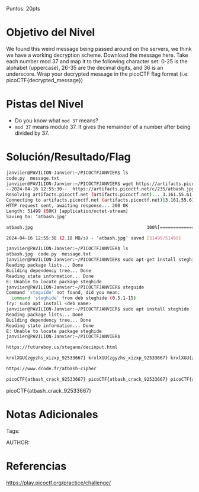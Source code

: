 Puntos: 20pts
# Objetivo del Nivel

We found this weird message being passed around on the servers, we think we have a working decryption scheme.
Download the message here.
Take each number mod 37 and map it to the following character set: 0-25 is the alphabet (uppercase), 26-35 are the decimal digits, and 36 is an underscore.
Wrap your decrypted message in the picoCTF flag format (i.e. picoCTF{decrypted_message})
# Pistas del Nivel
- Do you know what `mod 37` means?
- `mod 37` means modulo 37. It gives the remainder of a number after being divided by 37.
# Solución/Resultado/Flag

```bash
janviier@PAVILION-Janvier:~/PICOCTFJANVIER$ ls
code.py  message.txt
janviier@PAVILION-Janvier:~/PICOCTFJANVIER$ wget https://artifacts.picoctf.net/c/235/atbash.jpg
--2024-04-16 12:55:30--  https://artifacts.picoctf.net/c/235/atbash.jpg
Resolving artifacts.picoctf.net (artifacts.picoctf.net)... 3.161.55.61, 3.161.55.64, 3.161.55.100, ...
Connecting to artifacts.picoctf.net (artifacts.picoctf.net)|3.161.55.61|:443... connected.
HTTP request sent, awaiting response... 200 OK
Length: 51499 (50K) [application/octet-stream]
Saving to: ‘atbash.jpg’

atbash.jpg                                           100%[=====================================================================================================================>]  50.29K  --.-KB/s    in 0.02s

2024-04-16 12:55:38 (2.18 MB/s) - ‘atbash.jpg’ saved [51499/51499]

janviier@PAVILION-Janvier:~/PICOCTFJANVIER$ ls
atbash.jpg  code.py  message.txt
janviier@PAVILION-Janvier:~/PICOCTFJANVIER$ sudo apt-get install steghide -y
Reading package lists... Done
Building dependency tree... Done
Reading state information... Done
E: Unable to locate package steghide
janviier@PAVILION-Janvier:~/PICOCTFJANVIER$ steguide
Command 'steguide' not found, did you mean:
  command 'steghide' from deb steghide (0.5.1-15)
Try: sudo apt install <deb name>
janviier@PAVILION-Janvier:~/PICOCTFJANVIER$ sudo apt install steghide
Reading package lists... Done
Building dependency tree... Done
Reading state information... Done
E: Unable to locate package steghide
janviier@PAVILION-Janvier:~/PICOCTFJANVIER$

https://futureboy.us/stegano/decinput.html

krxlXGU{zgyzhs_xizxp_92533667} krxlXGU{zgyzhs_xizxp_92533667} krxlXGU{zgyzhs_xizxp_92533667}

https://www.dcode.fr/atbash-cipher

picoCTF{atbash_crack_92533667} picoCTF{atbash_crack_92533667} picoCTF{atbash_crack_92533667}
```

picoCTF{atbash_crack_92533667}
# Notas Adicionales

Tags:

AUTHOR:
# Referencias

https://play.picoctf.org/practice/challenge/